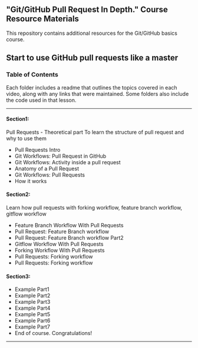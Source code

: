 ## "Git/GitHub Pull Request In Depth." Course Resource Materials

This repository contains additional resources for the Git/GitHub basics course.

## Start to use GitHub pull requests like a master


### Table of Contents

Each folder includes a readme that outlines the topics covered in each video, along with any links that were maintained. Some folders also include the code used in that lesson.


---
#### Section1:

Pull Requests - Theoretical part
To learn the structure of pull request and why to use them

- Pull Requests Intro
- Git Workflows: Pull Request in GitHub
- Git Workflows: Activity inside a pull request
- Anatomy of a Pull Request
- Git Workflows: Pull Requests
- How it works

#### Section2:
Learn how pull requests with forking workflow, feature branch workflow, gitflow workflow


- Feature Branch Workflow With Pull Requests
- Pull Request: Feature Branch workflow
- Pull Request: Feature Branch workflow Part2
- Gitflow Workflow With Pull Requests
- Forking Workflow With Pull Requests
- Pull Requests: Forking workflow
- Pull Requests: Forking workflow

#### Section3:
- Example Part1
- Example Part2
- Example Part3
- Example Part4
- Example Part5
- Example Part6
- Example Part7
- End of course. Congratulations!

---
